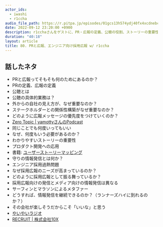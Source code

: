 ```yaml
---
actor_ids:
  - iwashi
  - r1ccha
audio_file_path: https://r.pitpa.jp/episodes/01gcs13h574ydj40fx4xcdnebc.mp3
date: 2022-09-12 23:20:00 +0900
description: r1cchaさんをゲストに、PR・広報の定義、公聴の役割、ストーリーの重要性、PRとプロダクト開発の関連、エンジニア採用過熱問題、採用広報などについて語っていただいたエピソードです。
duration: "40:18"
layout: article
title: 80. PRと広報、エンジニア向け採用広報 w/ r1ccha
---
```


## 話したネタ

- PRと広報ってそもそも何のためにあるのか？
- PRの定義、広報の定義
- 公聴とは
- 公聴の具体的業務は？
- 外からの自社の見え方が、なぜ重要なのか？
- ステークホルダーとの関係性構築がなぜ重要なのか？
- どのように広報メッセージの優先度をつけていくのか？
- [Zero Topic | yamottyさんのPodcast](https://yamotty.tokyo/zerotopic)
- 同じことでも何度いってもいい
- なぜ、何度もいう必要があるのか？
- わかりやすいストーリーの重要性
- プロダクト開発への応用
- 書籍: [ユーザーストーリーマッピング](https://amzn.to/3DikzSt)
- 守りの情報発信とは何か？
- エンジニア採用過熱問題
- なぜ採用広報のニーズが高まっているのか？
- どのように採用広報として振る舞っているか？
- 採用広報向けの発信とメディア向けの情報発信は異なる
- サーフィンとマラソンによるメタファー
- どうすれば、情報発信を継続できるのか？（ランナーズハイに到れるのか？）
- その会社が楽しそうだからこそ「いいな」と思う
- [やいやいラジオ](https://twitter.com/yaiyai_radio)
- [RECRUIT | 株式会社10X](https://10x.co.jp/recruit/)